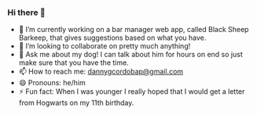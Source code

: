 ### Hi there 👋

<!--
**dannygcordobap/dannygcordobap** is a ✨ _special_ ✨ repository because its `README.md` (this file) appears on your GitHub profile.

Here are some ideas to get you started:

- 🔭 I’m currently working on a bar manager web app, aptly called Not a Bartender, that gives suggestions based on what you have.
- 👯 I’m looking to collaborate on pretty much anything!
- 💬 Ask me about my dog! I can talk about him for hours on end so just make sure that you have the time.
- 📫 How to reach me: dannygcordobap@gmail.com
- 😄 Pronouns: he/him
- ⚡ Fun fact: When I was younger I really hoped that I would get a letter from Hogwarts on my 11th birthday.
-->


- 🔭 I’m currently working on a bar manager web app, called Black Sheep Barkeep, that gives suggestions based on what you have.
- 👯 I’m looking to collaborate on pretty much anything!
- 💬 Ask me about my dog! I can talk about him for hours on end so just make sure that you have the time.
- 📫 How to reach me: dannygcordobap@gmail.com
- 😄 Pronouns: he/him
- ⚡ Fun fact: When I was younger I really hoped that I would get a letter from Hogwarts on my 11th birthday.
